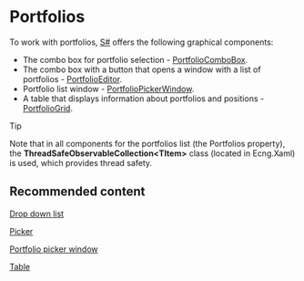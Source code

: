 # Portfolios

To work with portfolios, [S\#](StockSharpAbout.md) offers the following graphical components:

- The combo box for portfolio selection \- [PortfolioComboBox](../api/StockSharp.Xaml.PortfolioComboBox.html).
- The combo box with a button that opens a window with a list of portfolios \- [PortfolioEditor](../api/StockSharp.Xaml.PropertyGrid.PortfolioEditor.html).
- Portfolio list window \- [PortfolioPickerWindow](../api/StockSharp.Xaml.PortfolioPickerWindow.html).
- A table that displays information about portfolios and positions \- [PortfolioGrid](../api/StockSharp.Xaml.PortfolioGrid.html).

> [!TIP]
> Note that in all components for the portfolios list (the Portfolios property), the **ThreadSafeObservableCollection\<TItem\>** class (located in Ecng.Xaml) is used, which provides thread safety. 

## Recommended content

[Drop down list](GuiPortfolioComboBox.md)

[Picker](GuiPortfolioEditor.md)

[Portfolio picker window](GuiPortfolioPickerWindow.md)

[Table](GuiPortfolioGrid.md)
